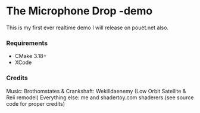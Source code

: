 # The Microphone Drop -demo

This is my first ever realtime demo I will release on pouet.net also.

### Requirements

- CMake 3.18+
- XCode

### Credits

Music: Brothomstates & Crankshaft: Wekilldaenemy (Low Orbit Satellite & Reii remodel)
Everything else: me and shadertoy.com shaderers (see source code for proper credits)
